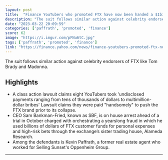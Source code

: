 ```yaml
---
layout: post
title:  "Finance YouTubers who promoted FTX have now been handed a $1billion lawsuit"
description: "The suit follows similar action against celebrity endorsers of FTX like Tom Brady and Madonna."
date: "2023-03-22 20:09:59"
categories: ['paffrath', 'promoted', 'finance']
score: 62
image: "https://i.imgur.com/pFNu6tC.jpg"
tags: ['paffrath', 'promoted', 'finance']
link: "https://finance.yahoo.com/news/finance-youtubers-promoted-ftx-now-161015315.html"
---
```


The suit follows similar action against celebrity endorsers of FTX like Tom Brady and Madonna.

## Highlights

- A class action lawsuit claims eight YouTubers took 'undisclosed payments ranging from tens of thousands of dollars to multimillion-dollar bribes' Lawsuit claims they were paid "handsomely" to push the FTX brand prior to its collapse.
- CEO Sam Bankman-Fried, known as SBF, is on house arrest ahead of a trial in October charged with orchestrating a yearslong fraud in which he used billions of dollars of FTX customer funds for personal expenses and high-risk bets through the exchange’s sister trading house, Alameda Research.
- Among the defendants is Kevin Paffrath, a former real estate agent who worked for Selling Sunset's Oppenheim Group.

---
